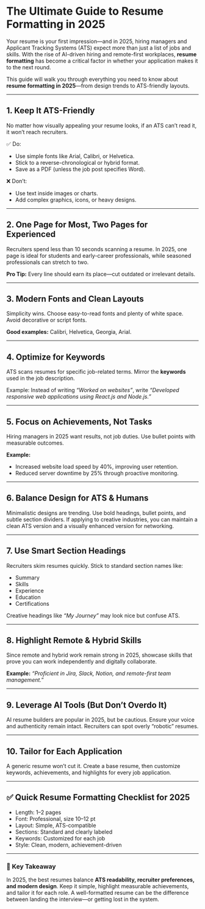 # The Ultimate Guide to Resume Formatting in 2025  

Your resume is your first impression—and in 2025, hiring managers and Applicant Tracking Systems (ATS) expect more than just a list of jobs and skills. With the rise of AI-driven hiring and remote-first workplaces, **resume formatting** has become a critical factor in whether your application makes it to the next round.  

This guide will walk you through everything you need to know about **resume formatting in 2025**—from design trends to ATS-friendly layouts.  

---

## 1. **Keep It ATS-Friendly**  
No matter how visually appealing your resume looks, if an ATS can’t read it, it won’t reach recruiters.  

✅ Do:  
- Use simple fonts like Arial, Calibri, or Helvetica.  
- Stick to a reverse-chronological or hybrid format.  
- Save as a PDF (unless the job post specifies Word).  

❌ Don’t:  
- Use text inside images or charts.  
- Add complex graphics, icons, or heavy designs.  

---

## 2. **One Page for Most, Two Pages for Experienced**  
Recruiters spend less than 10 seconds scanning a resume. In 2025, one page is ideal for students and early-career professionals, while seasoned professionals can stretch to two.  

**Pro Tip:** Every line should earn its place—cut outdated or irrelevant details.  

---

## 3. **Modern Fonts and Clean Layouts**  
Simplicity wins. Choose easy-to-read fonts and plenty of white space. Avoid decorative or script fonts.  

**Good examples:** Calibri, Helvetica, Georgia, Arial.  

---

## 4. **Optimize for Keywords**  
ATS scans resumes for specific job-related terms. Mirror the **keywords** used in the job description.  

Example: Instead of writing *“Worked on websites”*, write *“Developed responsive web applications using React.js and Node.js.”*  

---

## 5. **Focus on Achievements, Not Tasks**  
Hiring managers in 2025 want results, not job duties. Use bullet points with measurable outcomes.  

**Example:**  
- Increased website load speed by 40%, improving user retention.  
- Reduced server downtime by 25% through proactive monitoring.  

---

## 6. **Balance Design for ATS & Humans**  
Minimalistic designs are trending. Use bold headings, bullet points, and subtle section dividers. If applying to creative industries, you can maintain a clean ATS version and a visually enhanced version for networking.  

---

## 7. **Use Smart Section Headings**  
Recruiters skim resumes quickly. Stick to standard section names like:  
- Summary  
- Skills  
- Experience  
- Education  
- Certifications  

Creative headings like *“My Journey”* may look nice but confuse ATS.  

---

## 8. **Highlight Remote & Hybrid Skills**  
Since remote and hybrid work remain strong in 2025, showcase skills that prove you can work independently and digitally collaborate.  

**Example:** *“Proficient in Jira, Slack, Notion, and remote-first team management.”*  

---

## 9. **Leverage AI Tools (But Don’t Overdo It)**  
AI resume builders are popular in 2025, but be cautious. Ensure your voice and authenticity remain intact. Recruiters can spot overly “robotic” resumes.  

---

## 10. **Tailor for Each Application**  
A generic resume won’t cut it. Create a base resume, then customize keywords, achievements, and highlights for every job application.  

---

## ✅ Quick Resume Formatting Checklist for 2025  
- Length: 1–2 pages  
- Font: Professional, size 10–12 pt  
- Layout: Simple, ATS-compatible  
- Sections: Standard and clearly labeled  
- Keywords: Customized for each job  
- Style: Clean, modern, achievement-driven  

---

### 🚀 Key Takeaway  
In 2025, the best resumes balance **ATS readability, recruiter preferences, and modern design**. Keep it simple, highlight measurable achievements, and tailor it for each role. A well-formatted resume can be the difference between landing the interview—or getting lost in the system.  
